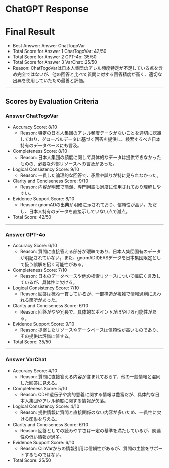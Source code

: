 # ChatGPT Response

# Final Result

- Best Answer: Answer ChatTogoVar
- Total Score for Answer 1 ChatTogoVar: 42/50
- Total Score for Answer 2 GPT-4o: 35/50
- Total Score for Answer 3 VarChat: 25/50
- Reason: ChatTogoVarは日本人集団のアレル頻度特定が不足している点を含め完全ではないが、他の回答と比べて質問に対する回答精度が高く、適切な出典を使用していたため最善と評価。

---

## Scores by Evaluation Criteria

### Answer ChatTogoVar
- Accuracy Score: 8/10
  - Reason: 特定の日本人集団のアレル頻度データがないことを適切に認識しており、グローバルデータに基づく回答を提供し、検索するべき日本特有のデータベースにも言及。
- Completeness Score: 8/10
  - Reason: 日本人集団の頻度に関して具体的なデータは提供できなかったものの、必要な外部リソースへの言及があった。
- Logical Consistency Score: 9/10
  - Reason: 一貫した論理的な回答で、矛盾や誤りが特に見られなかった。
- Clarity and Conciseness Score: 9/10
  - Reason: 内容が明確で簡潔、専門用語も適度に使用されており理解しやすい。
- Evidence Support Score: 8/10
  - Reason: gnomADの出典が明確に示されており、信頼性が高い。ただし、日本人特有のデータを直接示していない点で減点。
- Total Score: 42/50

---

### Answer GPT-4o
- Accuracy Score: 6/10
  - Reason: 質問に直接答える部分が曖昧であり、日本人集団固有のデータが明記されていない。また、gnomADのEASデータを日本集団限定として扱う誤解を招く可能性がある。
- Completeness Score: 7/10
  - Reason: 日本のデータベースや他の検索リソースについて幅広く言及しているが、具体性に欠ける。
- Logical Consistency Score: 7/10
  - Reason: 回答は概ね一貫しているが、一部構造が複雑で情報過剰に思われる箇所があった。
- Clarity and Conciseness Score: 6/10
  - Reason: 回答がやや冗長で、具体的なポイントがぼやける可能性がある。
- Evidence Support Score: 9/10
  - Reason: 提案したリソースやデータベースは信頼性が高いものであり、その提供は評価に値する。
- Total Score: 35/50

---

### Answer VarChat
- Accuracy Score: 4/10
  - Reason: 質問に直接答える内容が含まれておらず、他の一般情報と混同した回答に見える。
- Completeness Score: 5/10
  - Reason: CDH1遺伝子や病的意義に関する情報は豊富だが、具体的な日本人集団やアレル頻度に関する情報が欠落。
- Logical Consistency Score: 4/10
  - Reason: 提供情報に質問と直接関係のない内容が多いため、一貫性に欠ける印象を与える。
- Clarity and Conciseness Score: 6/10
  - Reason: 回答としての読みやすさは一定の基準を満たしているが、関連性の低い情報が過多。
- Evidence Support Score: 6/10
  - Reason: ClinVarからの情報引用は信頼性があるが、質問の主旨をサポートするものではない。
- Total Score: 25/50